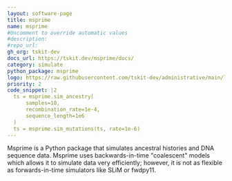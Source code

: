 ```yaml
---
layout: software-page
title: msprime
name: msprime
#Uncomment to override automatic values
#description: 
#repo_url: 
gh_org: tskit-dev
docs_url: https://tskit.dev/msprime/docs/
category: simulate
python_package: msprime
logo: https://raw.githubusercontent.com/tskit-dev/administrative/main/logos/svg/msprime/Tskit_msprime_logo_on_black_no_background.eps.svg
priority: 2
code_snippet: |2
  ts = msprime.sim_ancestry(
      samples=10, 
      recombination_rate=1e-4, 
      sequence_length=1e6
  )
  ts = msprime.sim_mutations(ts, rate=1e-6)
---
```


Msprime is a Python package that simulates ancestral histories and 
DNA sequence data. Msprime uses backwards-in-time "coalescent" models
which allows it to simulate data very efficiently; however, it 
is not as flexible as forwards-in-time simulators like SLiM or fwdpy11.
